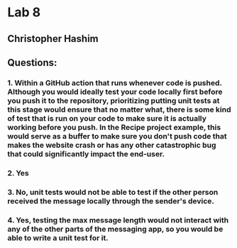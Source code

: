 # Lab 8

## Christopher Hashim

## Questions:

### 1. Within a GitHub action that runs whenever code is pushed. Although you would ideally test your code locally first before you push it to the repository, prioritizing putting unit tests at this stage would ensure that no matter what, there is some kind of test that is run on your code to make sure it is actually working before you push. In the Recipe project example, this would serve as a buffer to make sure you don't push code that makes the website crash or has any other catastrophic bug that could significantly impact the end-user.

### 2. Yes

### 3. No, unit tests would not be able to test if the other person received the message locally through the sender's device.

### 4. Yes, testing the max message length would not interact with any of the other parts of the messaging app, so you would be able to write a unit test for it.
